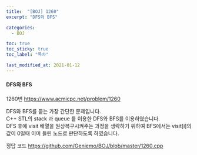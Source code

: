 ```yaml
---
title:  "[BOJ] 1260"
excerpt: "DFS와 BFS"

categories:
  - BOJ

toc: true
toc_sticky: true
toc_label: "목차"

last_modified_at: 2021-01-12
---
```


#### DFS와 BFS

1260번 <https://www.acmicpc.net/problem/1260>

DFS와 BFS를 묻는 가장 간단한 문제입니다.<br>
C++ STL의 stack 과 queue 를 이용한 DFS와 BFS를 이용하였습니다.<br>
DFS 후에 visit 배열을 원상복구시켜주는 과정을 생략하기 위하여 BFS에서는 visit[i]의 값이 0일때 이미 들린 노드로 판단하도록 하였습니다.

정답 코드 <https://github.com/Geniemo/BOJ/blob/master/1260.cpp>